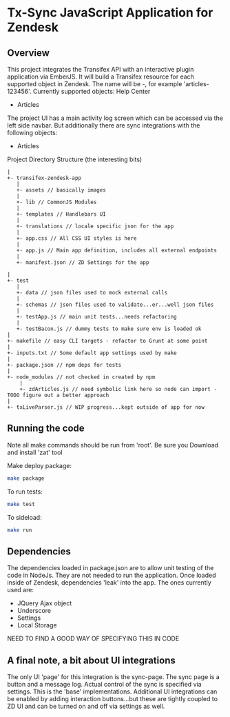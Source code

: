 Tx-Sync JavaScript Application for Zendesk
==================

## Overview
This project integrates the Transifex API with an interactive plugin application via EmberJS.  It will build a Transifex resource for each supported object in Zendesk.  The name will be <object type>-<Zendesk id>, for example 'articles-123456'.
Currently supported objects:
Help Center
- Articles

The project UI has a main activity log screen which can be accessed via the left side navbar.  But additionally there are sync integrations with the following objects:
- Articles

Project Directory Structure (the interesting bits)
```
|
+- transifex-zendesk-app 
   |
   +- assets // basically images
   |
   +- lib // CommonJS Modules
   |
   +- templates // Handlebars UI
   |
   +- translations // locale specific json for the app
   |
   +- app.css // All CSS UI styles is here
   |
   +- app.js // Main app definition, includes all external endpoints
   |
   +- manifest.json // ZD Settings for the app

|
+- test
   |
   +- data // json files used to mock external calls
   |
   +- schemas // json files used to validate...er...well json files
   |
   +- testApp.js // main unit tests...needs refactoring
   |
   +- testBacon.js // dummy tests to make sure env is loaded ok
|
+- makefile // easy CLI targets - refactor to Grunt at some point
|
+- inputs.txt // Some default app settings used by make
|
+- package.json // npm deps for tests
|
+- node_modules // not checked in created by npm
	|
	+- zdArticles.js // need symbolic link here so node can import - TODO figure out a better approach
|
+- txLiveParser.js // WIP progress...kept outside of app for now
```
    
## Running the code

Note all make commands should be run from 'root'.
Be sure you Download and install 'zat' tool

Make deploy package:
```bash
make package
```

To run tests:
```bash
make test
```

To sideload:
```bash
make run
```

## Dependencies

The dependencies loaded in package.json are to allow unit testing of the code in NodeJs.  They are not needed to run the application.
Once loaded inside of Zendesk, dependencies 'leak' into the app.  The ones currently used are:
- JQuery Ajax object
- Underscore
- Settings
- Local Storage

NEED TO FIND A GOOD WAY OF SPECIFYING THIS IN CODE

## A final note, a bit about UI integrations
The only UI 'page' for this integration is the sync-page.  The sync page is a button and a message log.  Actual control of the sync is specified via settings.  This is the 'base' implementations.  Additional UI integrations can be enabled by adding interaction buttons...but these are tightly coupled to ZD UI and can be turned on and off via settings as well.